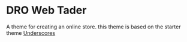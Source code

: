 # DRO Web Tader
A theme for creating an online store.
this theme is based on the starter theme [Underscores](https://underscores.me/)